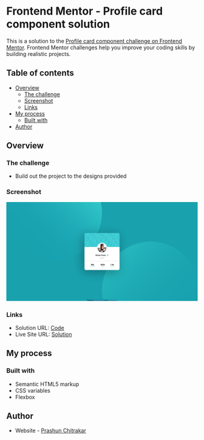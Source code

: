 # Frontend Mentor - Profile card component solution

This is a solution to the [Profile card component challenge on Frontend Mentor](https://www.frontendmentor.io/challenges/profile-card-component-cfArpWshJ). Frontend Mentor challenges help you improve your coding skills by building realistic projects.

## Table of contents

- [Overview](#overview)
  - [The challenge](#the-challenge)
  - [Screenshot](#screenshot)
  - [Links](#links)
- [My process](#my-process)
  - [Built with](#built-with)
- [Author](#author)

## Overview

### The challenge

- Build out the project to the designs provided

### Screenshot

![Screenshot](./screenshot.png)

### Links

- Solution URL: [Code](https://github.com/prashunchitkr/frontendmentor)
- Live Site URL: [Solution](https://prashunchitkr.github.io/frontendmentor/profile-card-component)

## My process

### Built with

- Semantic HTML5 markup
- CSS variables
- Flexbox

## Author

- Website - [Prashun Chitrakar](https://prashunchitkr.github.io)
